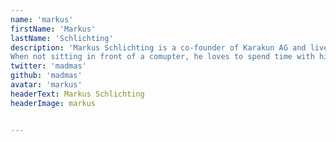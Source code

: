 ```yaml
---
name: 'markus'
firstName: 'Markus'
lastName: 'Schlichting'
description: 'Markus Schlichting is a co-founder of Karakun AG and lives in Siegburg, Germany. He is the organizer of the Hackegarten in Basel and gives talks and presentations in user groups and conferences. Software Engineering, agile methodology and Open Source are concers of his heart.
When not sitting in front of a comupter, he loves to spend time with his sons and his wife or the get some fresh air driving his motorbike.'
twitter: 'madmas'
github: 'madmas'
avatar: 'markus'
headerText: Markus Schlichting
headerImage: markus


---
```

